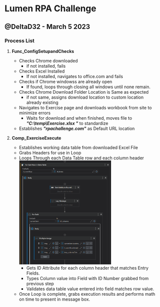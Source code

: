 # Lumen RPA Challenge
## @DeltaD32 - March 5 2023
### Process List

1. **Func_ConfigSetupandChecks** 
    - Checks Chrome downloaded
        - if not installed, fails
    - Checks Excel Installed
        - If not installed, navigates to office.com and fails
    - Checks if Chrome windowss are already open
        - If found, loops through closing all windows until none remain.
    - Checks Chrome Download Folder Location is Same as expected
        - if not same, assigns download location to custom location already existing
    - Navigates to Exercise page and downloads workbook from site to minimize errors
        - Waits for download and when finished, moves file to **_"C:\temp\Exercise.xlsx "_** to standardize
    - Establishes **_"rpachallenge.com"_** as Default URL location

2. **Comp_ExerciseExecute**
    - Establishes working data table from downloaded Excel File
    - Grabs Headers for use in Loop
    - Loops Through each Data Table row and each column header
        <br><img src="https://github.com/DeltaD32/Lumen_RPA_CHALLENGE/blob/main/Challenges/Lumen%20Challenge/Form_ENTRY/Loop%20Screenshot.png?raw=true" width="300"><br>
        - Gets ID Attribute for each column header that matches Entry Fields.
        - Types Column value into Field with ID Number grabbed from previous step 
        - Validates data table value entered into field matches row value. 
    - Once Loop is complete, grabs execution results and performs math on time to present in message box. 
    

    
